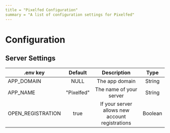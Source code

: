 ```yaml
---
title = "Pixelfed Configuration"
summary = "A list of configuration settings for Pixelfed"
---
```


# Configuration

## Server Settings

| .env key      | Default |  Description | Type |
| ------------- | :-----------: | :----: | :----: |
| APP_DOMAIN | NULL | The app domain | String |
| APP_NAME | "Pixelfed" | The name of your server | String |
| OPEN_REGISTRATION | true | If your server allows new account registrations | Boolean |

